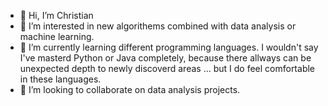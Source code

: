 - 👋 Hi, I’m Christian
- 👀 I’m interested in new algorithems combined with data analysis or machine learning.
- 🌱 I’m currently learning different programming languages.
I wouldn't say I've masterd Python or Java completely, because there allways can be unexpected depth to newly discoverd areas ... but I do feel comfortable in these languages. 
- 💞️ I’m looking to collaborate on data analysis projects. 

<!---
ChrisAveryW/ChrisAveryW is a ✨ special ✨ repository because its `README.md` (this file) appears on your GitHub profile.
You can click the Preview link to take a look at your changes.
--->
